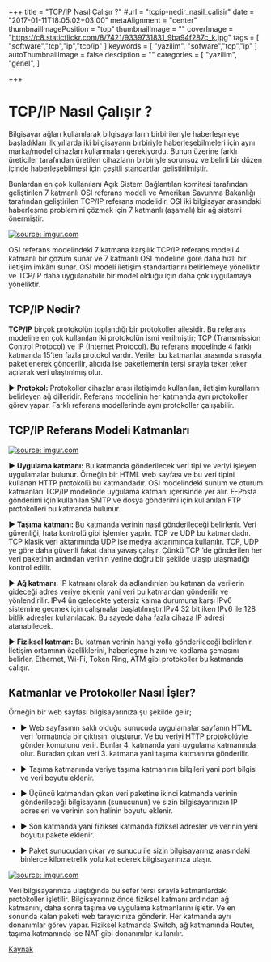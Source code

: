+++
title = "TCP/IP Nasıl Çalışır ?"
#url = "tcpip-nedir_nasil_calisir"
date = "2017-01-11T18:05:02+03:00"
metaAlignment = "center"
thumbnailImagePosition = "top"
thumbnailImage = ""
coverImage = "https://c8.staticflickr.com/8/7421/9339731831_9ba94f287c_k.jpg"
tags = [
  "software","tcp","ip","tcp/ip"
]
keywords = [
  "yazilim",
  "sofware","tcp","ip"
]
autoThumbnailImage = false
desciption = ""
categories = [
  "yazilim",
  "genel",
]

+++

# TCP/IP Nasıl Çalışır ?

Bilgisayar ağları kullanılarak bilgisayarların birbirileriyle haberleşmeye başladıkları ilk yıllarda iki bilgisayarın birbiriyle haberleşebilmeleri için aynı marka/model cihazları kullanmaları gerekiyordu. Bunun üzerine farklı üreticiler tarafından üretilen cihazların birbiriyle sorunsuz ve belirli bir düzen içinde haberleşebilmesi için çeşitli standartlar geliştirilmiştir.

Bunlardan en çok kullanılanı Açık Sistem Bağlantıları komitesi tarafından geliştirilen 7 katmanlı OSI referans modeli ve Amerikan Savunma Bakanlığı tarafından geliştirilen TCP/IP referans modelidir. OSI iki bilgisayar arasındaki haberleşme problemini çözmek için 7 katmanlı (aşamalı) bir ağ sistemi önermiştir.

<a href="http://imgur.com/TVlx38I"><img src="http://i.imgur.com/TVlx38I.gif" title="source: imgur.com" /></a>

OSI referans modelindeki 7 katmana karşılık TCP/IP referans modeli 4 katmanlı bir çözüm sunar ve 7 katmanlı OSI modeline göre daha hızlı bir iletişim imkânı sunar. OSI modeli iletişim standartlarını belirlemeye yöneliktir ve TCP/IP daha uygulanabilir bir model olduğu için daha çok uygulamaya yöneliktir.

## TCP/IP Nedir?

**TCP/IP** birçok protokolün toplandığı bir protokoller ailesidir. Bu referans modeline en çok kullanılan iki protokolün ismi verilmiştir; TCP (Transmission Control Protocol) ve IP (Internet Protocol). Bu referans modelinde 4 farklı katmanda 15’ten fazla protokol vardır. Veriler bu katmanlar arasında sırasıyla paketlenerek gönderilir, alıcıda ise paketlemenin tersi sırayla teker teker açılarak veri ulaştırılmış olur.

**► Protokol:** Protokoller cihazlar arası iletişimde kullanılan, iletişim kurallarını belirleyen ağ dilleridir. Referans modelinin her katmanda ayrı protokoller görev yapar. Farklı referans modellerinde aynı protokoller çalışabilir.

## TCP/IP Referans Modeli Katmanları

<a href="http://imgur.com/vXJSOn0"><img src="http://i.imgur.com/vXJSOn0.jpg" title="source: imgur.com" /></a>

**► Uygulama katmanı:** Bu katmanda gönderilecek veri tipi ve veriyi işleyen uygulamalar bulunur. Örneğin bir HTML web sayfası ve bu veri tipini kullanan HTTP protokolü bu katmandadır. OSI modelindeki sunum ve oturum katmanları TCP/IP modelinde uygulama katmanı içerisinde yer alır. E-Posta gönderimi için kullanılan SMTP ve dosya gönderimi için kullanılan FTP protokolleri bu katmanda bulunur.

**► Taşıma katmanı:** Bu katmanda verinin nasıl gönderileceği belirlenir. Veri güvenliği, hata kontrolü gibi işlemler yapılır. TCP ve UDP bu katmandadır. TCP klasik veri aktarımında UDP ise medya aktarımında kullanılır. TCP, UDP ye göre daha güvenli fakat daha yavaş çalışır. Çünkü TCP ‘de gönderilen her veri paketinin ardından verinin yerine doğru bir şekilde ulaşıp ulaşmadığı kontrol edilir.

**► Ağ katmanı:** IP katmanı olarak da adlandırılan bu katman da verilerin gideceği adres veriye eklenir yani veri bu katmandan gönderilir ve yönlendirilir. IPv4 ün gelecekte yetersiz kalma durumuna karşı IPv6 sistemine geçmek için çalışmalar başlatılmıştır.IPv4 32 bit iken IPv6 ile 128 bitlik adresler kullanılacak. Bu sayede daha fazla cihaza IP adresi atanabilecek.

**► Fiziksel katman:** Bu katman verinin hangi yolla gönderileceği belirlenir. İletişim ortamının özelliklerini, haberleşme hızını ve kodlama şemasını belirler. Ethernet, Wi-Fi, Token Ring, ATM gibi protokoller bu katmanda çalışır.

## Katmanlar ve Protokoller Nasıl İşler?

Örneğin bir web sayfası bilgisayarınıza şu şekilde gelir;

- ► Web sayfasının saklı olduğu sunucuda uygulamalar sayfanın HTML veri formatında bir çıktısını oluşturur. Ve bu veriyi HTTP protokolüyle gönder komutunu verir. Bunlar 4. katmanda yani uygulama katmanında olur. Buradan çıkan veri 3. katmana yani taşıma katmanına gönderilir.

- ► Taşıma katmanında veriye taşıma katmanının bilgileri yani port bilgisi ve veri boyutu eklenir.

- ► Üçüncü katmandan çıkan veri paketine ikinci katmanda verinin gönderileceği bilgisayarın (sunucunun) ve sizin bilgisayarınızın IP adresleri ve verinin son halinin boyutu eklenir.

- ► Son katmanda yani fiziksel katmanda fiziksel adresler ve verinin yeni boyutu pakete eklenir.

- ► Paket sunucudan çıkar ve sunucu ile sizin bilgisayarınız arasındaki binlerce kilometrelik yolu kat ederek bilgisayarınıza ulaşır.

<a href="http://imgur.com/rQQwnvv"><img src="http://i.imgur.com/rQQwnvv.png" title="source: imgur.com" /></a>

Veri bilgisayarınıza ulaştığında bu sefer tersi sırayla katmanlardaki protokoller işletilir. Bilgisayarınız önce fiziksel katmanı ardından ağ katmanını, daha sonra taşıma ve uygulama katmanlarını işletir. Ve en sonunda kalan paketi web tarayıcınıza gönderir. Her katmanda ayrı donanımlar görev yapar. Fiziksel katmanda Switch, ağ katmanında Router, taşıma katmanında ise NAT gibi donanımlar kullanılır.

[Kaynak](http://www.elektrikport.com/teknik-kutuphane/tcpip-nasil-calisir/9004)
